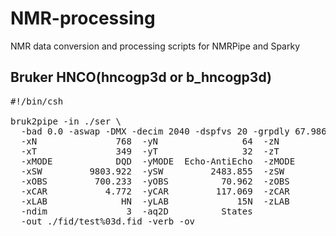 # NMR-processing
NMR data conversion and processing scripts for NMRPipe and Sparky

## Bruker HNCO(hncogp3d or b_hncogp3d)
<pre>
#!/bin/csh

bruk2pipe -in ./ser \
  -bad 0.0 -aswap -DMX -decim 2040 -dspfvs 20 -grpdly 67.9862060546875  \
  -xN               768  -yN                64  -zN               128  \
  -xT               349  -yT                32  -zT                64  \
  -xMODE            DQD  -yMODE  Echo-AntiEcho  -zMODE        Complex  \
  -xSW         9803.922  -ySW         2483.855  -zSW         2465.483  \
  -xOBS         700.233  -yOBS          70.962  -zOBS         176.104  \
  -xCAR           4.772  -yCAR         117.069  -zCAR         176.197  \
  -xLAB              HN  -yLAB             15N  -zLAB             13C  \
  -ndim               3  -aq2D          States                         \
  -out ./fid/test%03d.fid -verb -ov
</pre>
